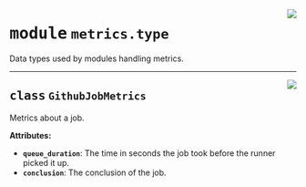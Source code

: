 <!-- markdownlint-disable -->

<a href="../../github-runner-manager/src/github_runner_manager/metrics/type.py#L0"><img align="right" style="float:right;" src="https://img.shields.io/badge/-source-cccccc?style=flat-square"></a>

# <kbd>module</kbd> `metrics.type`
Data types used by modules handling metrics. 



---

<a href="../../github-runner-manager/src/github_runner_manager/metrics/type.py#L14"><img align="right" style="float:right;" src="https://img.shields.io/badge/-source-cccccc?style=flat-square"></a>

## <kbd>class</kbd> `GithubJobMetrics`
Metrics about a job. 



**Attributes:**
 
 - <b>`queue_duration`</b>:  The time in seconds the job took before the runner picked it up. 
 - <b>`conclusion`</b>:  The conclusion of the job. 





